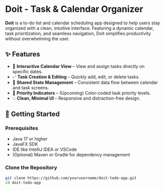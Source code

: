 # Doit - Task & Calendar Organizer

**Doit** is a to-do list and calendar scheduling app designed to help users stay organized with a clean, intuitive interface. Featuring a dynamic calendar, task prioritization, and seamless navigation, Doit simplifies productivity without overwhelming the user.




## ✨ Features

- 📅 **Interactive Calendar View** – View and assign tasks directly on specific dates.
- ✅ **Task Creation & Editing** – Quickly add, edit, or delete tasks.
- 🔄 **Shared State Management** – Consistent data flow between calendar and task screens.
- 🎯 **Priority Indicators** – (Upcoming) Color-coded task priority levels.
- 💡 **Clean, Minimal UI** – Responsive and distraction-free design.

## 🚀 Getting Started

### Prerequisites

- Java 17 or higher
- JavaFX SDK
- IDE like IntelliJ IDEA or VSCode
- (Optional) Maven or Gradle for dependency management

### Clone the Repository

```bash
git clone https://github.com/yourusername/doit-todo-app.git
cd doit-todo-app


